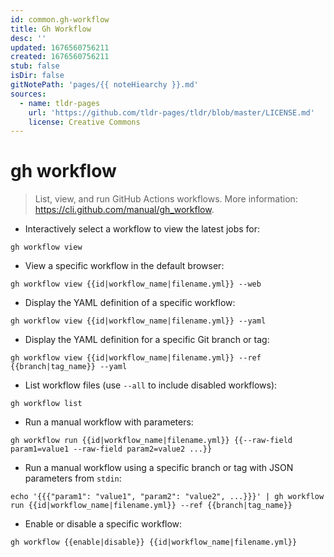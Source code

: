 ```yaml
---
id: common.gh-workflow
title: Gh Workflow
desc: ''
updated: 1676560756211
created: 1676560756211
stub: false
isDir: false
gitNotePath: 'pages/{{ noteHiearchy }}.md'
sources:
  - name: tldr-pages
    url: 'https://github.com/tldr-pages/tldr/blob/master/LICENSE.md'
    license: Creative Commons
---
```

# gh workflow

> List, view, and run GitHub Actions workflows.
> More information: <https://cli.github.com/manual/gh_workflow>.

- Interactively select a workflow to view the latest jobs for:

`gh workflow view`

- View a specific workflow in the default browser:

`gh workflow view {{id|workflow_name|filename.yml}} --web`

- Display the YAML definition of a specific workflow:

`gh workflow view {{id|workflow_name|filename.yml}} --yaml`

- Display the YAML definition for a specific Git branch or tag:

`gh workflow view {{id|workflow_name|filename.yml}} --ref {{branch|tag_name}} --yaml`

- List workflow files (use `--all` to include disabled workflows):

`gh workflow list`

- Run a manual workflow with parameters:

`gh workflow run {{id|workflow_name|filename.yml}} {{--raw-field param1=value1 --raw-field param2=value2 ...}}`

- Run a manual workflow using a specific branch or tag with JSON parameters from `stdin`:

`echo '{{{"param1": "value1", "param2": "value2", ...}}}' | gh workflow run {{id|workflow_name|filename.yml}} --ref {{branch|tag_name}}`

- Enable or disable a specific workflow:

`gh workflow {{enable|disable}} {{id|workflow_name|filename.yml}}`


